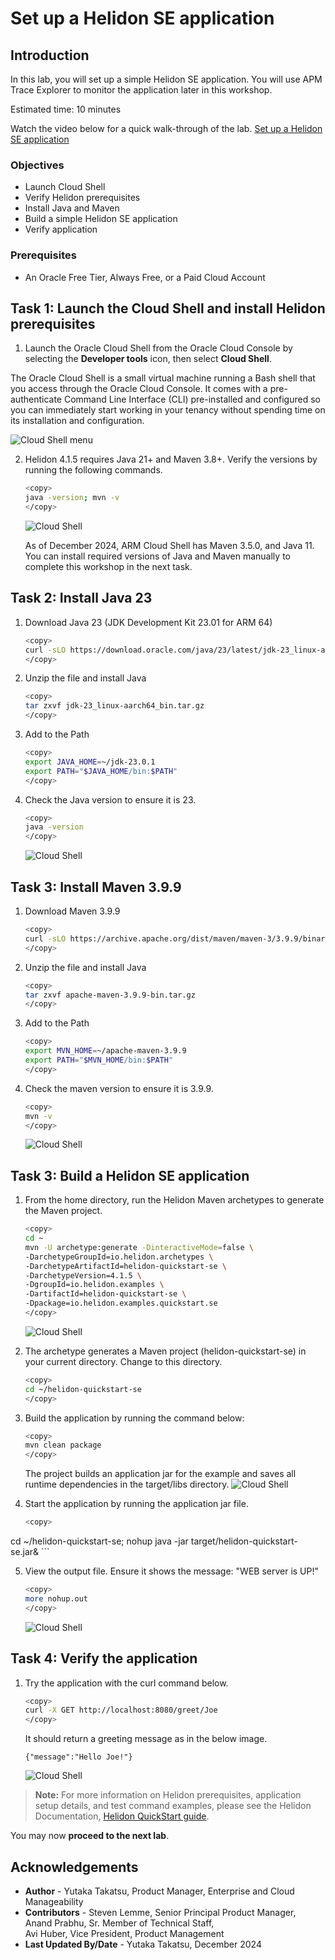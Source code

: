# Set up a Helidon SE application

## Introduction

In this lab, you will set up a simple Helidon SE application. You will use APM Trace Explorer to monitor the application later in this workshop.

Estimated time: 10 minutes

Watch the video below for a quick walk-through of the lab.
[Set up a Helidon SE application](videohub:1_y2og8t4n)

### Objectives

* Launch Cloud Shell
*	Verify Helidon prerequisites
*	Install Java and Maven
*	Build a simple Helidon SE application
*	Verify application


### Prerequisites

* An Oracle Free Tier, Always Free, or a Paid Cloud Account


## Task 1: Launch the Cloud Shell and install Helidon prerequisites

1. Launch the Oracle Cloud Shell from the Oracle Cloud Console by selecting the **Developer tools** icon, then select **Cloud Shell**.

  The Oracle Cloud Shell is a small virtual machine running a Bash shell that you access through the Oracle Cloud Console. It comes with a pre-authenticate Command Line Interface (CLI) pre-installed and configured so you can immediately start working in your tenancy without spending time on its installation and configuration.

 ![Cloud Shell menu](https://oracle-livelabs.github.io/common/images/console/cloud-shell.png " ")

2. Helidon 4.1.5 requires Java 21+ and Maven 3.8+. Verify the versions by running the following commands.

	``` bash
	<copy>
	java -version; mvn -v
	</copy>
	```

  	![Cloud Shell](images/1-2-cloudshell-check-versions.png " ")

	As of December 2024, ARM Cloud Shell has Maven 3.5.0, and Java 11. You can install required versions of Java and Maven manually to complete this workshop in the next task.

## Task 2: Install Java 23

1. Download Java 23 (JDK Development Kit 23.01 for ARM 64)
	``` bash
	<copy>
	curl -sLO https://download.oracle.com/java/23/latest/jdk-23_linux-aarch64_bin.tar.gz
	</copy>
	```
2. Unzip the file and install Java
	``` bash
	<copy>
	tar zxvf jdk-23_linux-aarch64_bin.tar.gz
	</copy>
	```
3. Add to the Path  
	``` bash
	<copy>
	export JAVA_HOME=~/jdk-23.0.1
	export PATH="$JAVA_HOME/bin:$PATH"
	</copy>
	```

4. Check the Java version to ensure it is 23.
	``` bash
	<copy>
	java -version
	</copy>
	```
	![Cloud Shell](images/2-4-java-version.png " ")
## Task 3: Install Maven 3.9.9

1. Download Maven 3.9.9
	``` bash
	<copy>
	curl -sLO https://archive.apache.org/dist/maven/maven-3/3.9.9/binaries/apache-maven-3.9.9-bin.tar.gz
	</copy>
	```
2. Unzip the file and install Java
	``` bash
	<copy>
	tar zxvf apache-maven-3.9.9-bin.tar.gz
	</copy>
	```
3. Add to the Path  
	``` bash
	<copy>
	export MVN_HOME=~/apache-maven-3.9.9
    export PATH="$MVN_HOME/bin:$PATH"
	</copy>
	```

4. Check the maven version to ensure it is 3.9.9.
	``` bash
	<copy>
	mvn -v
	</copy>
	```

	![Cloud Shell](images/3-4-maven-version.png " ")

## Task 3:  Build a Helidon SE application

1.	From the home directory, run the Helidon Maven archetypes to generate the Maven project.
	``` bash
	<copy>
	cd ~
	mvn -U archetype:generate -DinteractiveMode=false \
    -DarchetypeGroupId=io.helidon.archetypes \
    -DarchetypeArtifactId=helidon-quickstart-se \
    -DarchetypeVersion=4.1.5 \
    -DgroupId=io.helidon.examples \
    -DartifactId=helidon-quickstart-se \
    -Dpackage=io.helidon.examples.quickstart.se
	</copy>
	```
	![Cloud Shell](images/3-1-generat-helidon.png " ")


2.	The archetype generates a Maven project (helidon-quickstart-se) in your current directory. Change to this directory.
	``` bash
	<copy>
	cd ~/helidon-quickstart-se
	</copy>
	```
3.	Build the application by running the command below:
	``` bash
	<copy>
	mvn clean package
	</copy>
	```
	The project builds an application jar for the example and saves all runtime dependencies in the target/libs directory.
	![Cloud Shell](images/3-3-maven-package.png " ")

4.	Start the application by running the application jar file.
	``` bash
	<copy>
  cd ~/helidon-quickstart-se;
	nohup java -jar target/helidon-quickstart-se.jar&
	</copy>
	```


5. View the output file. Ensure it shows the message: "WEB server is UP!"
	``` bash
	<copy>
	more nohup.out
	</copy>
	```
	![Cloud Shell](images/3-5-verify-message.png " ")


## Task 4: Verify the application

1.	Try the application with the curl command below.
	``` bash
	<copy>
	curl -X GET http://localhost:8080/greet/Joe
	</copy>
	```
	It should return a greeting message as in the below image.

		{"message":"Hello Joe!"}

	![Cloud Shell](images/4-1-hello-joe.png " ")

>**Note:** For more information on Helidon prerequisites, application setup details, and test command examples, please see the Helidon Documentation, [Helidon QuickStart guide](https://helidon.io/docs/latest/#/se/guides/02_quickstart).



You may now **proceed to the next lab**.

## Acknowledgements

- **Author** - Yutaka Takatsu, Product Manager, Enterprise and Cloud Manageability
- **Contributors** - Steven Lemme, Senior Principal Product Manager,    
Anand Prabhu, Sr. Member of Technical Staff,  
Avi Huber, Vice President, Product Management
- **Last Updated By/Date** - Yutaka Takatsu, December 2024
